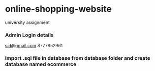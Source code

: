 # online-shopping-website
university assignment 

### Admin Login details
sid@gmail.com
8777852961

### Import .sql file in database from database folder and create database named ecommerce
